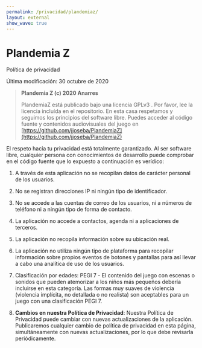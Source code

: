 ```yaml
---
permalink: /privacidad/plandemiaz/
layout: external
show_wave: true
---
```


# Plandemia Z
<p class="lead">Política de privacidad</p>

<div class="alert">
Última modificación: 30 octubre de 2020
</div>


> **Plandemia Z (c) 2020 Anarres**
> 
> PlandemiaZ está publicado bajo una licencia GPLv3 . Por favor, lee la licencia incluída en el repositorio. En esta casa respetamos y seguimos los principios del software libre. Puedes acceder al código fuente y contenidos audiovisuales del juego en [https://github.com/jjoseba/PlandemiaZ](https://github.com/jjoseba/PlandemiaZ)


El respeto hacia tu privacidad está totalmente garantizado. Al ser software libre, cualquier persona con conocimientos de desarrollo puede comprobar en el código fuente que lo expuesto a continuación es verídico:

1. A través de esta aplicación no se recopilan datos de carácter personal de los usuarios.

2. No se registran direcciones IP ni ningún tipo de identificador.

3. No se accede a las cuentas de correo de los usuarios, ni a números de teléfono ni a ningún tipo de forma de contacto.

4. La aplicación no accede a contactos, agenda ni a aplicaciones de terceros.

5. La aplicación no recopila información sobre su ubicación real.

6. La aplicación no utiliza ningún tipo de plataforma para recopilar información sobre propios eventos de botones y pantallas para así llevar a cabo una analítica de uso de los usuarios.

7. Clasificación por edades: PEGI 7 - El contenido del juego con escenas o sonidos que pueden atemorizar a los niños más pequeños debería incluirse en esta categoría. Las formas muy suaves de violencia (violencia implícita, no detallada o no realista) son aceptables para un juego con una clasificación PEGI 7.

8. **Cambios en nuestra Política de Privacidad**: Nuestra Política de Privacidad puede cambiar con nuevas actualizaciones de la aplicación. Publicaremos cualquier cambio de política de privacidad en esta página, simultáneamente con nuevas actualizaciones, por lo que debe revisarla periódicamente.